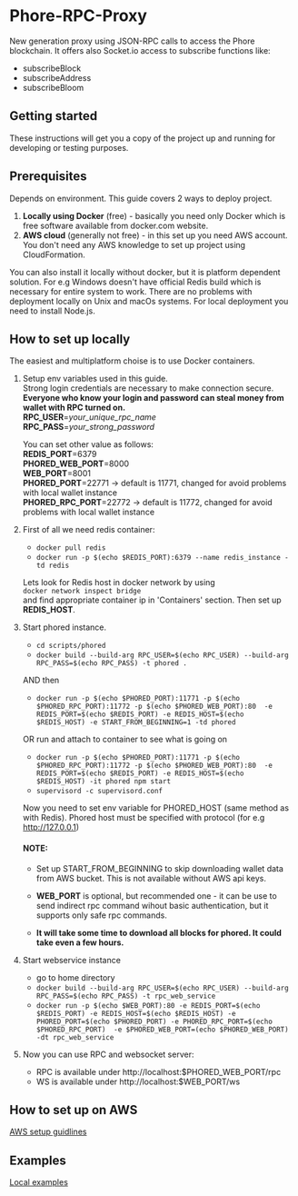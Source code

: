 # Phore-RPC-Proxy
New generation proxy using JSON-RPC calls to access the Phore blockchain. It offers also Socket.io access to subscribe functions like:
  * subscribeBlock
  * subscribeAddress
  * subscribeBloom

## Getting started
These instructions will get you a copy of the project up and running for developing or testing purposes.

## Prerequisites
Depends on environment. This guide covers 2 ways to deploy project.
1. **Locally using Docker** (free) - basically you need only Docker which is free software available from docker.com website.
2. **AWS cloud** (generally not free) - in this set up you need AWS account. You don't need any AWS knowledge to set up
project using CloudFormation.

You can also install it locally without docker, but it is platform dependent solution. For e.g Windows doesn't have
official Redis build which is necessary for entire system to work. There are no problems with deployment locally on Unix
and macOs systems. For local deployment you need to install Node.js.

## How to set up locally
The easiest and multiplatform choise is to use Docker containers.
1. Setup env variables used in this guide.   
    Strong login credentials are necessary to make connection secure.   
    **Everyone who know your login and password can steal money from wallet with RPC turned on.**  
    **RPC_USER**=_your_unique_rpc_name_  
    **RPC_PASS**=_your_strong_password_  
    
    You can set other value as follows:  
    **REDIS_PORT**=6379  
    **PHORED_WEB_PORT**=8000  
    **WEB_PORT**=8001  
    **PHORED_PORT**=22771 -> default is 11771, changed for avoid problems with local wallet instance  
    **PHORED_RPC_PORT**=22772 -> default is 11772, changed for avoid problems with local wallet instance  
    
2. First of all we need redis container:
    * `docker pull redis`
    * `docker run -p $(echo $REDIS_PORT):6379 --name redis_instance -td redis`
    
    Lets look for Redis host in docker network by using   
    `docker network inspect bridge`   
    and find appropriate container ip in 'Containers' section.
    Then set up **REDIS_HOST**. 

3. Start phored instance.
    * `cd scripts/phored`
    * `docker build --build-arg RPC_USER=$(echo RPC_USER) --build-arg RPC_PASS=$(echo RPC_PASS) -t phored .`
    
    AND then  
    * `docker run -p $(echo $PHORED_PORT):11771 -p $(echo $PHORED_RPC_PORT):11772 -p $(echo $PHORED_WEB_PORT):80 
    -e REDIS_PORT=$(echo $REDIS_PORT) -e REDIS_HOST=$(echo $REDIS_HOST) -e START_FROM_BEGINNING=1 -td phored`
    
    OR run and attach to container to see what is going on
    * `docker run -p $(echo $PHORED_PORT):11771 -p $(echo $PHORED_RPC_PORT):11772 -p $(echo $PHORED_WEB_PORT):80 
    -e REDIS_PORT=$(echo $REDIS_PORT) -e REDIS_HOST=$(echo $REDIS_HOST) -it phored npm start`
    * `supervisord -c supervisord.conf`
    
    Now you need to set env variable for PHORED_HOST (same method as with Redis). Phored host must be specified with
    protocol (for e.g http://127.0.0.1)
    
    #### NOTE:
    - Set up START_FROM_BEGINNING to skip downloading wallet data from AWS bucket. This is not available without AWS api keys.
    
    - **WEB_PORT** is optional, but recommended one - it can be use to send indirect rpc command wihout basic authentication, 
    but it supports only safe rpc commands.
    
    - **It will take some time to download all blocks for phored. It could take even a few hours.**
    
4. Start webservice instance
    * go to home directory
    * `docker build --build-arg RPC_USER=$(echo RPC_USER) --build-arg RPC_PASS=$(echo RPC_PASS) -t rpc_web_service`
    * `docker run -p $(echo $WEB_PORT):80 -e REDIS_PORT=$(echo $REDIS_PORT) -e REDIS_HOST=$(echo $REDIS_HOST)
     -e PHORED_PORT=$(echo $PHORED_PORT) -e PHORED_RPC_PORT=$(echo $PHORED_RPC_PORT) 
     -e $PHORED_WEB_PORT=(echo $PHORED_WEB_PORT) -dt rpc_web_service`

5. Now you can use RPC and websocket server:
    * RPC is available under http://localhost:$PHORED_WEB_PORT/rpc
    * WS is available under http://localhost:$WEB_PORT/ws
    
    
## How to set up on AWS
[AWS setup guidlines](aws_cloud_formation/README.md)


## Examples
[Local examples](examples/README.md)
